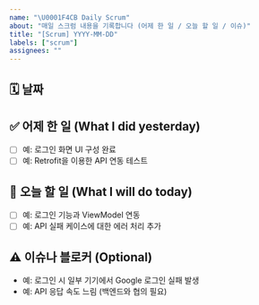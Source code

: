 ```yaml
---
name: "\U0001F4CB Daily Scrum"
about: "매일 스크럼 내용을 기록합니다 (어제 한 일 / 오늘 할 일 / 이슈)"
title: "[Scrum] YYYY-MM-DD"
labels: ["scrum"]
assignees: ""
---
```


## 🗓️ 날짜
<!-- 날짜를 입력하세요 (예: 2025-06-09) -->

## ✅ 어제 한 일 (What I did yesterday)
- [ ] 예: 로그인 화면 UI 구성 완료
- [ ] 예: Retrofit을 이용한 API 연동 테스트

## 🔧 오늘 할 일 (What I will do today)
- [ ] 예: 로그인 기능과 ViewModel 연동
- [ ] 예: API 실패 케이스에 대한 에러 처리 추가

## ⚠️ 이슈나 블로커 (Optional)
- 예: 로그인 시 일부 기기에서 Google 로그인 실패 발생
- 예: API 응답 속도 느림 (백엔드와 협의 필요)

